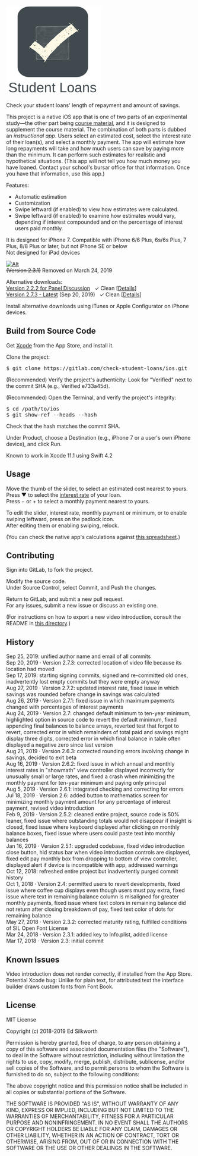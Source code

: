 <snippet>
<content>
 
# ![Alt](./app_icon_and_logo.png "Check Student Loans")

Check your student loans' length of repayment and amount of savings.<p>

This project is a native iOS app that is one of two parts of an experimental study&mdash;the other part being [course material](https://gitlab.com/check-student-loans/course-material "Click here to locate the course material."), and it is designed to supplement the course material.
The combination of both parts is dubbed an *instructional app*. Users select an estimated cost, select the interest rate of their loan(s), and select a monthly payment.
The app will estimate how long repayments will take and how much users can save by paying more than the minimum. It can perform such estimates for realistic and hypothetical situations.
(This app will not tell you how much money you have loaned. Contact your school's bursar office for that information. Once you have that information, use this app.)<p>

Features:
* Automatic estimation
* Customization
* Swipe leftward (if enabled) to view how estimates were calculated.
* Swipe leftward (if enabled) to examine how estimates would vary, depending if interest compounded and on the percentage of interest users paid monthly.

It is designed for iPhone 7. Compatible with iPhone 6/6 Plus, 6s/6s Plus, 7 Plus, 8/8 Plus or later, but not iPhone SE or below<br>
Not designed for iPad devices<p>

[![Alt](./badge-unavailable.png "Download on the App Store.")](https://itunes.apple.com/us/app/student-loans/id1260436932?mt=8)<br>
~~(Version 2.3.1)~~ Removed on March 24, 2019<p>

Alternative downloads:<br>
[Version 2.2.2 for Panel Discussion](./Archives/panel_discussion.ipa "Click here to access the download link.") &nbsp; &#x2713; Clean [[Details](https://www.virustotal.com/gui/file/ace2008e882942ece20cc21ea0f0a1fd85abb3797e05c9d37baaa53f2119fb7c/detection)]<br>
[Version 2.7.3 - Latest](./Archives/latest.ipa "Click here to access the download link.") (Sep 20, 2019) &nbsp; &#x2713; Clean [[Details](https://www.virustotal.com/gui/file/aac4f84aaf8fc01f3ef63ef37cc1236be45e10070f5cecfd5299928048cb0e7b/detection)]<p>

Install alternative downloads using iTunes or Apple Configurator on iPhone devices.

## Build from Source Code

Get [Xcode](https://itunes.apple.com/us/app/xcode/id497799835?mt=12 "Click here to visit the App Store.") from the App Store, and install it.<p>

Clone the project:
<pre>
$ git clone https://gitlab.com/check-student-loans/ios.git
</pre>

(Recommended) Verify the project's authenticity: Look for "Verified" next to the commit SHA (e.g., Verified e733a45d).

(Recommended) Open the Terminal, and verify the project's integrity:
<pre>
$ cd /path/to/ios
$ git show-ref --heads --hash
</pre>
Check that the hash matches the commit SHA.<p>

Under Product, choose a Destination (e.g., iPhone 7 or a user's own iPhone device), and click Run.<p>

Known to work in Xcode 11.1 using Swift 4.2

## Usage

Move the thumb of the slider, to select an estimated cost nearest to yours.<br>
Press &#x25BC; to select the [interest rate](https://studentaid.ed.gov/sa/types/loans/interest-rates "Click here to visit the office of Federal Student Aid.") of your loan.<br>
Press &minus; or &#43; to select a monthly payment nearest to yours.<p>

To edit the slider, interest rate, monthly payment or minimum, or to enable swiping leftward, press on the padlock icon.<br>
After editing them or enabling swiping, relock.<p>

(You can check the native app's calculations against [this spreadsheet](https://gitlab.com/check-student-loans/other-resources/blob/master/checking_calculations.xlsx "Click here to view the spreadsheet.").)

## Contributing

Sign into GitLab, to fork the project.<p>

Modify the source code.<br>
Under Source Control, select Commit, and Push the changes.<p>

Return to GitLab, and submit a new pull request.<br>
For any issues, submit a new issue or discuss an existing one.<p>

(For instructions on how to export a new video introduction, consult the README in [this directory](./Video/ "Click here to access the directory.").)

## History

Sep 25, 2019: unified author name and email of all commits<br>
Sep 20, 2019 &middot; Version 2.7.3: corrected location of video file because its location had moved<br>
Sep 17, 2019: starting signing commits, signed and re-committed old ones, inadvertently lost empty commits but they were empty anyway<br>
Aug 27, 2019 &middot; Version 2.7.2: updated interest rate, fixed issue in which savings was rounded before change in savings was calculated<br>
Aug 26, 2019 &middot; Version 2.7.1: fixed issue in which maximum payments changed with percentages of interest payments<br>
Aug 24, 2019 &middot; Version 2.7: changed default minimum to ten-year minimum, highlighted option in source code to revert the default minimum, fixed appending final balances to balance arrays, reverted test that forgot to revert, corrected error in which remainders of total paid and savings might display three digits, corrected error in which final balance in table often displayed a negative zero since last version<br>
Aug 21, 2019 &middot; Version 2.6.3: corrected rounding errors involving change in savings, decided to exit beta<br>
Aug 16, 2019 &middot; Version 2.6.2: fixed issue in which annual and monthly interest rates in "showmath" view controller displayed incorrectly for unusually small or large rates, and fixed a crash when minimizing the monthly payment for ten-year minimum and paying only principal<br>
Aug 5, 2019 &middot; Version 2.6.1: integrated checking and correcting for errors<br>
Jul 18, 2019 &middot; Version 2.6: added button to mathematics screen for minimizing monthly payment amount for any percentage of interest payment, revised video introduction<br>
Feb 9, 2019 &middot; Version 2.5.2: cleaned entire project, source code is 50% leaner, fixed issue where outstanding totals would not disappear if insight is closed, fixed issue where keyboard displayed after clicking on monthly balance boxes, fixed issue where users could paste text into monthly balances<br>
Jan 16, 2019 &middot; Version 2.5.1: upgraded codebase, fixed video introduction close button, hid status bar when video introduction controls are displayed, fixed edit pay monthly box from dropping to bottom of view controller, displayed alert if device is incompatible with app, addressed warnings<br>
Oct 12, 2018: refreshed entire project but inadvertently purged commit history<br>
Oct 1, 2018 &middot; Version 2.4: permitted users to revert developments, fixed issue where coffee cup displays even though users must pay extra, fixed issue where text in remaining balance column is misaligned for greater monthly payments, fixed issue where text colors in remaining balance did not return after closing breakdown of pay, fixed text color of dots for remaining balance<br>
May 27, 2018 &middot; Version 2.3.2: corrected maturity rating, fulfilled conditions of SIL Open Font License<br>
Mar 24, 2018 &middot; Version 2.3.1: added key to Info.plist, added license<br>
Mar 17, 2018 &middot; Version 2.3: initial commit

## Known Issues

Video introduction does not render correctly, if installed from the App Store.<br>
Potential Xcode bug: Unlike for plain text, for attributed text the interface builder draws custom fonts from Font Book.

## License

MIT License

Copyright (c) 2018-2019 Ed Silkworth

Permission is hereby granted, free of charge, to any person obtaining a copy
of this software and associated documentation files (the "Software"), to deal
in the Software without restriction, including without limitation the rights
to use, copy, modify, merge, publish, distribute, sublicense, and/or sell
copies of the Software, and to permit persons to whom the Software is
furnished to do so, subject to the following conditions:

The above copyright notice and this permission notice shall be included in all
copies or substantial portions of the Software.

THE SOFTWARE IS PROVIDED "AS IS", WITHOUT WARRANTY OF ANY KIND, EXPRESS OR
IMPLIED, INCLUDING BUT NOT LIMITED TO THE WARRANTIES OF MERCHANTABILITY,
FITNESS FOR A PARTICULAR PURPOSE AND NONINFRINGEMENT. IN NO EVENT SHALL THE
AUTHORS OR COPYRIGHT HOLDERS BE LIABLE FOR ANY CLAIM, DAMAGES OR OTHER
LIABILITY, WHETHER IN AN ACTION OF CONTRACT, TORT OR OTHERWISE, ARISING FROM,
OUT OF OR IN CONNECTION WITH THE SOFTWARE OR THE USE OR OTHER DEALINGS IN THE
SOFTWARE.

</content>
</snippet>
